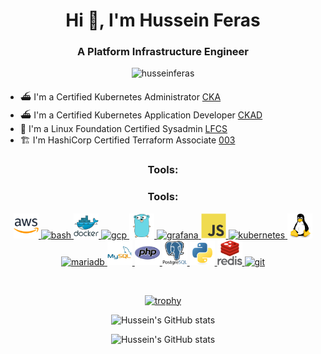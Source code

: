 <h1 align="center">Hi 👋, I'm Hussein Feras</h1>
<h3 align="center">A Platform Infrastructure Engineer</h3>

<p align="center"> <img src="https://komarev.com/ghpvc/?username=husseinferas&label=Profile%20views&color=0e75b6&style=flat" alt="husseinferas" /> </p>

- ⛴ I'm a Certified Kubernetes Administrator [CKA](https://www.credly.com/badges/20c0f605-f966-4a1c-b6ad-f95b1a305e67)
- ⛴ I'm a Certified Kubernetes Application Developer [CKAD](https://www.credly.com/badges/996f3db1-b645-42cc-ab8e-085fa4a6ee63)
- 🐧 I'm a Linux Foundation Certified Sysadmin [LFCS](https://www.credly.com/badges/c81046d9-8ea0-45eb-9f12-e2e284e8c655)
- 🏗 I'm HashiCorp Certified Terraform Associate [003](https://www.credly.com/badges/0c60b16f-6447-446e-814b-a73624d87b06/public_url)

<be>

<h3 align="center">Tools:</h3>

<h3 align="center">Tools:</h3>
<p align="center"> <a href="https://aws.amazon.com" target="_blank" rel="noreferrer"> <img src="https://raw.githubusercontent.com/devicons/devicon/master/icons/amazonwebservices/amazonwebservices-original-wordmark.svg" alt="aws" width="40" height="40"/> </a> <a href="https://www.gnu.org/software/bash/" target="_blank" rel="noreferrer"> <img src="https://www.vectorlogo.zone/logos/gnu_bash/gnu_bash-icon.svg" alt="bash" width="40" height="40"/> </a> <a href="https://www.docker.com/" target="_blank" rel="noreferrer"> <img src="https://raw.githubusercontent.com/devicons/devicon/master/icons/docker/docker-original-wordmark.svg" alt="docker" width="40" height="40"/> </a> <a href="https://cloud.google.com" target="_blank" rel="noreferrer"> <img src="https://www.vectorlogo.zone/logos/google_cloud/google_cloud-icon.svg" alt="gcp" width="40" height="40"/> </a> <a href="https://golang.org" target="_blank" rel="noreferrer"> <img src="https://raw.githubusercontent.com/devicons/devicon/master/icons/go/go-original.svg" alt="go" width="40" height="40"/> </a> <a href="https://grafana.com" target="_blank" rel="noreferrer"> <img src="https://www.vectorlogo.zone/logos/grafana/grafana-icon.svg" alt="grafana" width="40" height="40"/> </a> <a href="https://developer.mozilla.org/en-US/docs/Web/JavaScript" target="_blank" rel="noreferrer"> <img src="https://raw.githubusercontent.com/devicons/devicon/master/icons/javascript/javascript-original.svg" alt="javascript" width="40" height="40"/> </a> <a href="https://kubernetes.io" target="_blank" rel="noreferrer"> <img src="https://www.vectorlogo.zone/logos/kubernetes/kubernetes-icon.svg" alt="kubernetes" width="40" height="40"/> </a> <a href="https://www.linux.org/" target="_blank" rel="noreferrer"> <img src="https://raw.githubusercontent.com/devicons/devicon/master/icons/linux/linux-original.svg" alt="linux" width="40" height="40"/> </a> <a href="https://mariadb.org/" target="_blank" rel="noreferrer"> <img src="https://www.vectorlogo.zone/logos/mariadb/mariadb-icon.svg" alt="mariadb" width="40" height="40"/> </a> <a href="https://www.mysql.com/" target="_blank" rel="noreferrer"> <img src="https://raw.githubusercontent.com/devicons/devicon/master/icons/mysql/mysql-original-wordmark.svg" alt="mysql" width="40" height="40"/> </a> <a href="https://www.php.net" target="_blank" rel="noreferrer"> <img src="https://raw.githubusercontent.com/devicons/devicon/master/icons/php/php-original.svg" alt="php" width="40" height="40"/> </a> <a href="https://www.postgresql.org" target="_blank" rel="noreferrer"> <img src="https://raw.githubusercontent.com/devicons/devicon/master/icons/postgresql/postgresql-original-wordmark.svg" alt="postgresql" width="40" height="40"/> </a> <a href="https://www.python.org" target="_blank" rel="noreferrer"> <img src="https://raw.githubusercontent.com/devicons/devicon/master/icons/python/python-original.svg" alt="python" width="40" height="40"/> </a> <a href="https://redis.io" target="_blank" rel="noreferrer"> <img src="https://raw.githubusercontent.com/devicons/devicon/master/icons/redis/redis-original-wordmark.svg" alt="redis" width="40" height="40"/> </a> <a href="https://git-scm.com/" target="_blank"> <img src="https://www.vectorlogo.zone/logos/git-scm/git-scm-icon.svg" alt="git" width="50" height="50"/> </a> </p>
<br>
<div align="center"> 

[![trophy](https://github-profile-trophy.vercel.app/?username=husseinferas&theme=onedark)](https://github.com/ryo-ma/github-profile-trophy)

![Hussein's GitHub stats](https://github-readme-stats.vercel.app/api?username=husseinferas&show_icons=true&theme=tokyonight)

![Hussein's GitHub stats](https://github-readme-streak-stats.herokuapp.com/?user=husseinferas&show_icons=true&theme=tokyonight)

</div>
